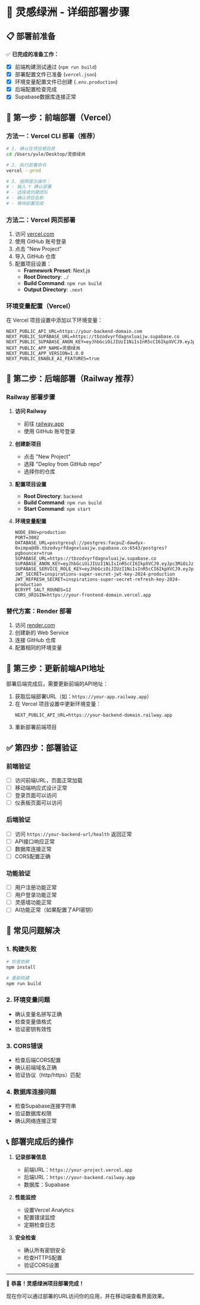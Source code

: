 # 🚀 灵感绿洲 - 详细部署步骤

## 📋 部署前准备

✅ **已完成的准备工作：**
- [x] 前端构建测试通过 (`npm run build`)
- [x] 部署配置文件已准备 (`vercel.json`)
- [x] 环境变量配置文件已创建 (`.env.production`)
- [x] 后端配置检查完成
- [x] Supabase数据库连接正常

## 🎯 第一步：前端部署（Vercel）

### 方法一：Vercel CLI 部署（推荐）

```bash
# 1. 确认在项目根目录
cd /Users/yule/Desktop/灵感绿洲

# 2. 执行部署命令
vercel --prod

# 3. 按照提示操作：
# - 输入 Y 确认部署
# - 选择或创建团队
# - 确认项目名称
# - 等待部署完成
```

### 方法二：Vercel 网页部署

1. 访问 [vercel.com](https://vercel.com)
2. 使用 GitHub 账号登录
3. 点击 "New Project"
4. 导入 GitHub 仓库
5. 配置项目设置：
   - **Framework Preset**: Next.js
   - **Root Directory**: `./`
   - **Build Command**: `npm run build`
   - **Output Directory**: `.next`

### 环境变量配置（Vercel）

在 Vercel 项目设置中添加以下环境变量：

```
NEXT_PUBLIC_API_URL=https://your-backend-domain.com
NEXT_PUBLIC_SUPABASE_URL=https://tbzodvyrfdagnxluaijw.supabase.co
NEXT_PUBLIC_SUPABASE_ANON_KEY=eyJhbGciOiJIUzI1NiIsInR5cCI6IkpXVCJ9.eyJpc3MiOiJzdXBhYmFzZSIsInJlZiI6InRiem9kdnlyZmRhZ254bHVhaWp3Iiwicm9sZSI6ImFub24iLCJpYXQiOjE3NTgxODAwNDIsImV4cCI6MjA3Mzc1NjA0Mn0.5lxcxA2I3Nn8gHMswMTl3iY_8tqAVhFZHQGaqZM4jTQ
NEXT_PUBLIC_APP_NAME=灵感绿洲
NEXT_PUBLIC_APP_VERSION=1.0.0
NEXT_PUBLIC_ENABLE_AI_FEATURES=true
```

## 🔧 第二步：后端部署（Railway 推荐）

### Railway 部署步骤

1. **访问 Railway**
   - 前往 [railway.app](https://railway.app)
   - 使用 GitHub 账号登录

2. **创建新项目**
   - 点击 "New Project"
   - 选择 "Deploy from GitHub repo"
   - 选择你的仓库

3. **配置项目设置**
   - **Root Directory**: `backend`
   - **Build Command**: `npm run build`
   - **Start Command**: `npm start`

4. **环境变量配置**
   ```
   NODE_ENV=production
   PORT=3002
   DATABASE_URL=postgresql://postgres:facpuZ-dawdyx-0ximpa@db.tbzodvyrfdagnxluaijw.supabase.co:6543/postgres?pgbouncer=true
   SUPABASE_URL=https://tbzodvyrfdagnxluaijw.supabase.co
   SUPABASE_ANON_KEY=eyJhbGciOiJIUzI1NiIsInR5cCI6IkpXVCJ9.eyJpc3MiOiJzdXBhYmFzZSIsInJlZiI6InRiem9kdnlyZmRhZ254bHVhaWp3Iiwicm9sZSI6ImFub24iLCJpYXQiOjE3NTgxODAwNDIsImV4cCI6MjA3Mzc1NjA0Mn0.5lxcxA2I3Nn8gHMswMTl3iY_8tqAVhFZHQGaqZM4jTQ
   SUPABASE_SERVICE_ROLE_KEY=eyJhbGciOiJIUzI1NiIsInR5cCI6IkpXVCJ9.eyJpc3MiOiJzdXBhYmFzZSIsInJlZiI6InRiem9kdnlyZmRhZ254bHVhaWp3Iiwicm9sZSI6InNlcnZpY2Vfcm9sZSIsImlhdCI6MTc1ODE4MDA0MiwiZXhwIjoyMDczNzU2MDQyfQ.2XAX3mU7YUYmD7T19mb_upJiAYPmBEQ3xC8CtDo5e_Y
   JWT_SECRET=inspirations-super-secret-jwt-key-2024-production
   JWT_REFRESH_SECRET=inspirations-super-secret-refresh-key-2024-production
   BCRYPT_SALT_ROUNDS=12
   CORS_ORIGIN=https://your-frontend-domain.vercel.app
   ```

### 替代方案：Render 部署

1. 访问 [render.com](https://render.com)
2. 创建新的 Web Service
3. 连接 GitHub 仓库
4. 配置相同的环境变量

## 🔄 第三步：更新前端API地址

部署后端完成后，需要更新前端的API地址：

1. 获取后端部署URL（如：`https://your-app.railway.app`）
2. 在 Vercel 项目设置中更新环境变量：
   ```
   NEXT_PUBLIC_API_URL=https://your-backend-domain.railway.app
   ```
3. 重新部署前端项目

## ✅ 第四步：部署验证

### 前端验证
- [ ] 访问前端URL，页面正常加载
- [ ] 移动端响应式设计正常
- [ ] 登录页面可以访问
- [ ] 仪表板页面可以访问

### 后端验证
- [ ] 访问 `https://your-backend-url/health` 返回正常
- [ ] API接口响应正常
- [ ] 数据库连接正常
- [ ] CORS配置正确

### 功能验证
- [ ] 用户注册功能正常
- [ ] 用户登录功能正常
- [ ] 灵感墙功能正常
- [ ] AI功能正常（如果配置了API密钥）

## 🚨 常见问题解决

### 1. 构建失败
```bash
# 检查依赖
npm install

# 重新构建
npm run build
```

### 2. 环境变量问题
- 确认变量名拼写正确
- 检查变量值格式
- 验证密钥有效性

### 3. CORS错误
- 检查后端CORS配置
- 确认前端域名正确
- 验证协议（http/https）匹配

### 4. 数据库连接问题
- 检查Supabase连接字符串
- 验证数据库权限
- 确认网络连接正常

## 📞 部署完成后的操作

1. **记录部署信息**
   - 前端URL：`https://your-project.vercel.app`
   - 后端URL：`https://your-backend.railway.app`
   - 数据库：Supabase

2. **性能监控**
   - 设置Vercel Analytics
   - 配置错误监控
   - 定期检查日志

3. **安全检查**
   - 确认所有密钥安全
   - 检查HTTPS配置
   - 验证CORS设置

---

🎉 **恭喜！灵感绿洲项目部署完成！**

现在你可以通过部署的URL访问你的应用，并在移动端查看界面效果。